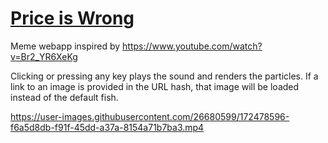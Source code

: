 # [Price is Wrong](https://techchrism.github.io/price-is-wrong/)

Meme webapp inspired by https://www.youtube.com/watch?v=Br2_YR6XeKg

Clicking or pressing any key plays the sound and renders the particles.
If a link to an image is provided in the URL hash, that image will be loaded instead of the default fish.

https://user-images.githubusercontent.com/26680599/172478596-f6a5d8db-f91f-45dd-a37a-8154a71b7ba3.mp4
